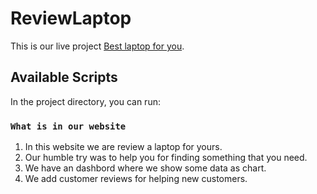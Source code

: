 # ReviewLaptop

This is our live project [Best laptop for you](https://laptopreviewss.netlify.app/review).

## Available Scripts

In the project directory, you can run:

### `What is in our website`
 1. In this website we are review a laptop for yours.
 2. Our humble try was to help you for finding something that you need.
 3. We have an dashbord where we show some data as chart.
 4. We add customer reviews for helping new customers.
          
